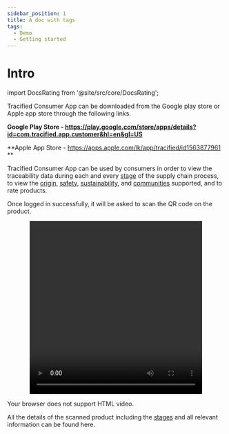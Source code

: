 ```yaml
---
sidebar_position: 1
title: A doc with tags
tags:
  - Demo
  - Getting started
---
```


# Intro



import DocsRating from '@site/src/core/DocsRating';

Tracified Consumer App can be downloaded from the Google play store or Apple app store through the following links.

**Google Play Store - https://play.google.com/store/apps/details?id=com.tracified.app.customer&hl=en&gl=US**

**Apple App Store - https://apps.apple.com/lk/app/tracified/id1563877961 **

Tracified Consumer App can be used by consumers in order to view the traceability data during each and every [stage](../intro#stage) of the supply chain process, to view the [origin](./overview), [safety](./overview), [sustainability](./overview), and [communities](./overview) supported, and to rate products.

Once logged in successfully, it will be asked to scan the QR code on the product.



<p align="center">
<video width="400" controls height="400" >
  <source src="../../../videos/consumer_intro.mp4" type="video/mp4"/>
  
  Your browser does not support HTML video.
</video>

</p>


All the details of the scanned product including the [stages](../intro#stage) and all relevant information can be found here.










<DocsRating pageName="certificates"/>
